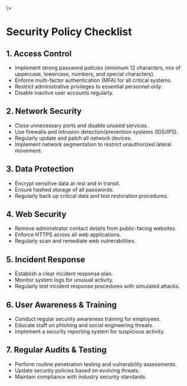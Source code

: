 <!DOCTYPE html>
<html lang="en">\>
<head>
    <meta charset="UTF-8">
    <meta name="viewport" content="width=device-width, initial-scale=1.0">
</head>
<body>
    <h1>Security Policy Checklist</h1>
    
  <h2>1. Access Control</h2>
    <ul>
        <li>Implement strong password policies (minimum 12 characters, mix of uppercase, lowercase, numbers, and special characters).</li>
        <li>Enforce multi-factor authentication (MFA) for all critical systems.</li>
        <li>Restrict administrative privileges to essential personnel only.</li>
        <li>Disable inactive user accounts regularly.</li>
    </ul>
    
   <h2>2. Network Security</h2>
    <ul>
        <li>Close unnecessary ports and disable unused services.</li>
        <li>Use firewalls and intrusion detection/prevention systems (IDS/IPS).</li>
        <li>Regularly update and patch all network devices.</li>
        <li>Implement network segmentation to restrict unauthorized lateral movement.</li>
    </ul>
    
   <h2>3. Data Protection</h2>
    <ul>
        <li>Encrypt sensitive data at rest and in transit.</li>
        <li>Ensure hashed storage of all passwords.</li>
        <li>Regularly back up critical data and test restoration procedures.</li>
    </ul>
    
  <h2>4. Web Security</h2>
    <ul>
        <li>Remove administrator contact details from public-facing websites.</li>
        <li>Enforce HTTPS across all web applications.</li>
        <li>Regularly scan and remediate web vulnerabilities.</li>
    </ul>
    
  <h2>5. Incident Response</h2>
    <ul>
        <li>Establish a clear incident response plan.</li>
        <li>Monitor system logs for unusual activity.</li>
        <li>Regularly test incident response procedures with simulated attacks.</li>
    </ul>
    
  <h2>6. User Awareness & Training</h2>
    <ul>
        <li>Conduct regular security awareness training for employees.</li>
        <li>Educate staff on phishing and social engineering threats.</li>
        <li>Implement a security reporting system for suspicious activity.</li>
    </ul>
    
  <h2>7. Regular Audits & Testing</h2>
    <ul>
        <li>Perform routine penetration testing and vulnerability assessments.</li>
        <li>Update security policies based on evolving threats.</li>
        <li>Maintain compliance with industry security standards.</li>
    </ul>
</body>
</html>
